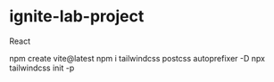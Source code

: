 # ignite-lab-project
React

npm create vite@latest
npm i tailwindcss postcss autoprefixer -D
npx tailwindcss init -p
